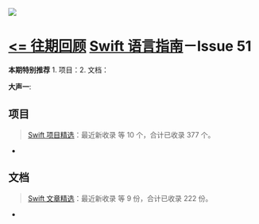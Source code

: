 ![](http://dulema.sinaapp.com/logo/sl-banner.png)

**[<= 往期回顾](https://github.com/ipader/SwiftGuide/blob/master/weekly/README.md)**
[Swift 语言指南](https://github.com/ipader/SwiftGuide)－Issue 51
===
**本期特别推荐** 1. 项目：2. 文档：

**大声一**:

## 项目
> [Swift 项目精选](https://github.com/ipader/SwiftGuide/blob/master/Featured.md)：最近新收录 等 10 个，合计已收录 377 个。

*

## 文档
> [Swift 文章精选](https://github.com/ipader/SwiftGuide/blob/master/Featured-Articles.md)：最近新收录 等 9 份，合计已收录 222 份。

*